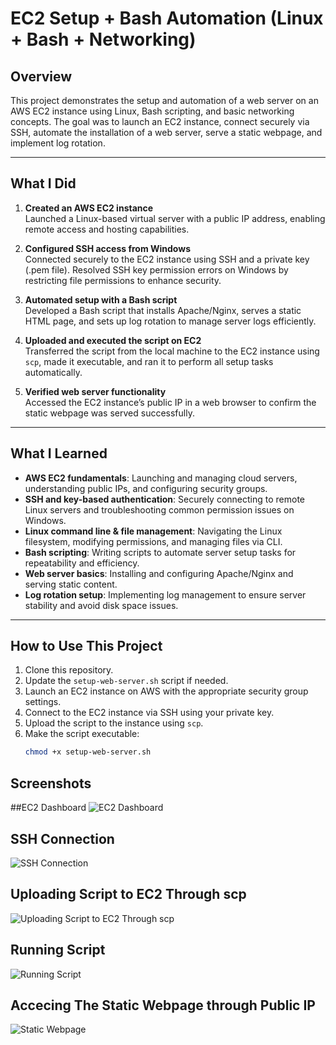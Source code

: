 # EC2 Setup + Bash Automation (Linux + Bash + Networking)

## Overview
This project demonstrates the setup and automation of a web server on an AWS EC2 instance using Linux, Bash scripting, and basic networking concepts. The goal was to launch an EC2 instance, connect securely via SSH, automate the installation of a web server, serve a static webpage, and implement log rotation.

---

## What I Did

1. **Created an AWS EC2 instance**  
   Launched a Linux-based virtual server with a public IP address, enabling remote access and hosting capabilities.

2. **Configured SSH access from Windows**  
   Connected securely to the EC2 instance using SSH and a private key (.pem file). Resolved SSH key permission errors on Windows by restricting file permissions to enhance security.

3. **Automated setup with a Bash script**  
   Developed a Bash script that installs Apache/Nginx, serves a static HTML page, and sets up log rotation to manage server logs efficiently.

4. **Uploaded and executed the script on EC2**  
   Transferred the script from the local machine to the EC2 instance using `scp`, made it executable, and ran it to perform all setup tasks automatically.

5. **Verified web server functionality**  
   Accessed the EC2 instance’s public IP in a web browser to confirm the static webpage was served successfully.

---

## What I Learned

- **AWS EC2 fundamentals**: Launching and managing cloud servers, understanding public IPs, and configuring security groups.
- **SSH and key-based authentication**: Securely connecting to remote Linux servers and troubleshooting common permission issues on Windows.
- **Linux command line & file management**: Navigating the Linux filesystem, modifying permissions, and managing files via CLI.
- **Bash scripting**: Writing scripts to automate server setup tasks for repeatability and efficiency.
- **Web server basics**: Installing and configuring Apache/Nginx and serving static content.
- **Log rotation setup**: Implementing log management to ensure server stability and avoid disk space issues.

---

## How to Use This Project

1. Clone this repository.
2. Update the `setup-web-server.sh` script if needed.
3. Launch an EC2 instance on AWS with the appropriate security group settings.
4. Connect to the EC2 instance via SSH using your private key.
5. Upload the script to the instance using `scp`.
6. Make the script executable:  
   ```bash
   chmod +x setup-web-server.sh

## Screenshots
##EC2 Dashboard
![EC2 Dashboard](screenshots/AWS%20EC2%20Dashboard.png)

## SSH Connection
![SSH Connection](screenshots/SSH%20Connection.png)

## Uploading Script to EC2 Through scp
![Uploading Script to EC2 Through scp](screenshots/Uploading%20and%20Executing%20Script%20SSH.png)

## Running Script
![Running Script](screenshots/Running%20the%20Bash%20Script%20on%20EC2.png)

## Accecing The Static Webpage through Public IP
![Static Webpage](screenshots/Accessing%20the%20Static%20Webpage%20in%20Browser.png)

